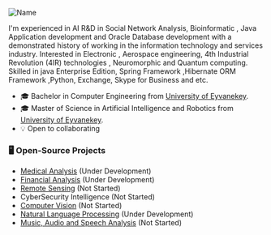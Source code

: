 <!--### Hi there 👋 -->
![Name](https://github.com/Aliarcher/Aliarcher/assets/53465519/1188697c-97c3-4eef-be73-842abbf4fe7e)

I'm experienced in AI R&D in Social Network Analysis, Bioinformatic , Java Application development and Oracle Database development  with a demonstrated history of working in the information technology and services industry. Interested in Electronic , Aerospace engineering, 4th Industrial Revolution (4IR) technologies , Neuromorphic and Quantum computing. Skilled in java Enterprise Edition, Spring Framework ,Hibernate ORM Framework ,Python, Exchange, Skype for Business and etc.
* 🎓  Bachelor in Computer Engineering from [University of Eyvanekey](https://www.eyc.ac.ir/).
* 🎓  Master of Science in Artificial Intelligence and Robotics from [University of Eyvanekey](https://www.eyc.ac.ir/).
* 💡 Open to collaborating
### 🖥️ Open-Source Projects
* [Medical Analysis](https://github.com/Aliarcher/Medical-Analysis) (Under Development)
* [Financial Analysis](https://github.com/Aliarcher/Financial-Analysis) (Under Development)
* [Remote Sensing](https://github.com/Aliarcher/Remote-Sensing) (Not Started)
* CyberSecurity Intelligence (Not Started)
* [Computer Vision](https://github.com/Aliarcher/Computer-Vision) (Not Started)
* [Natural Language Processing](https://github.com/Aliarcher/Natural-Language-Processing) (Under Development)
* [Music, Audio and Speech Analysis](https://github.com/Aliarcher/Music-Audio-Speech-Analysis) (Not Started)  
